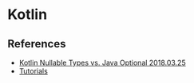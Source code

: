 # Kotlin



## References
* [Kotlin Nullable Types vs. Java Optional 2018.03.25](https://medium.com/@fatihcoskun/kotlin-nullable-types-vs-java-optional-988c50853692)
* [Tutorials](https://kotlinlang.org/docs/tutorials/)